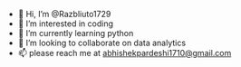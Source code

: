 - 👋 Hi, I’m @Razbliuto1729
- 👀 I’m interested in coding
- 🌱 I’m currently learning python 
- 💞️ I’m looking to collaborate on data analytics 
- 📫 please reach me at abhishekpardeshi1710@gmail.com

<!---
Razbliuto1729/Razbliuto1729 is a ✨ special ✨ repository because its `README.md` (this file) appears on your GitHub profile.
You can click the Preview link to take a look at your changes.
--->
